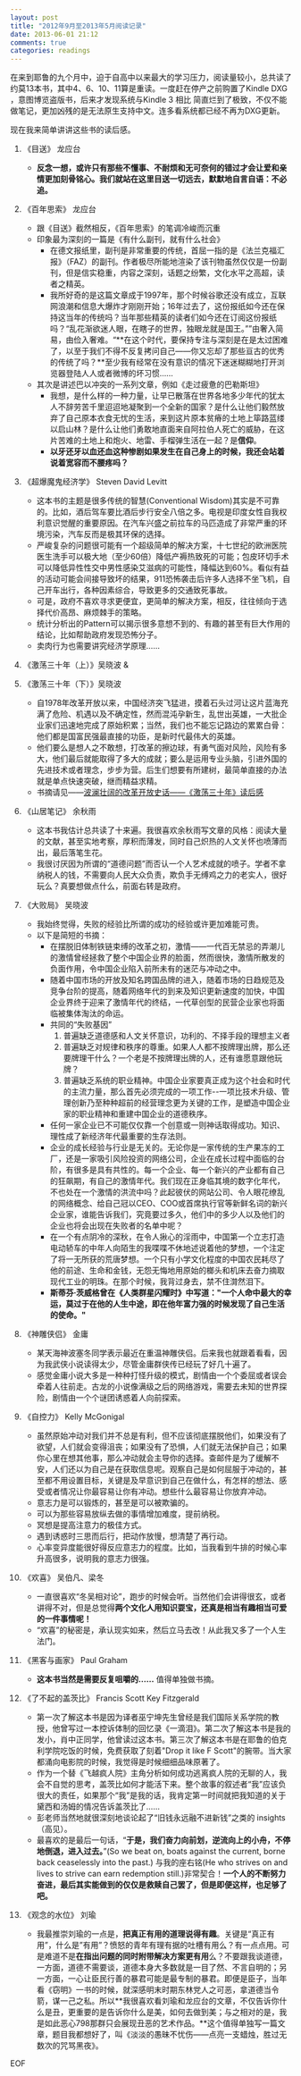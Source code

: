 ```yaml
---
layout: post
title: "2012年9月至2013年5月阅读记录"
date: 2013-06-01 21:12
comments: true
categories: readings
---
```


在来到耶鲁的九个月中，迫于自高中以来最大的学习压力，阅读量较小，总共读了约莫13本书，其中4、6、10、11算是重读。一度赶在停产之前购置了Kindle DXG ，意图博览盗版书，后来才发现系统与Kindle 3 相比 简直烂到了极致，不仅不能做笔记，更加凶残的是无法原生支持中文。连多看系统都已经不再为DXG更新。

现在我来简单讲讲这些书的读后感。

<!--more-->

1. 《目送》 龙应台
	- **反念一想，或许只有那些不懂事、不耐烦和无可奈何的错过才会让爱和亲情更加刻骨铭心。我们就站在这里目送一切远去，默默地自言自语：不必追。**
2. 《百年思索》 龙应台
	- 跟《目送》截然相反，《百年思索》的笔调冷峻而沉重
	- 印象最为深刻的一篇是《有什么副刊，就有什么社会》
		- 在德文报纸里，副刊是非常重要的传统，首屈一指的是《法兰克福汇报》（FAZ）的副刊。作者极尽所能地渲染了该刊物虽然仅仅是一份副刊，但是信实稳重，内容之深刻，话题之纷繁，文化水平之高超，读者之精英。
		- 我所好奇的是这篇文章成于1997年，那个时候谷歌还没有成立，互联网浪潮和信息大爆炸才刚刚开始；16年过去了，这份报纸如今还在保持这当年的传统吗？当年那些精英的读者们如今还在订阅这份报纸吗？“乱花渐欲迷人眼，在瞎子的世界，独眼龙就是国王。””由奢入简易，由俭入奢难。“**在这个时代，要保持专注与深刻是在是太过困难了，以至于我们不得不反复拷问自己——你又忘却了那些亘古的优秀的传统了吗？**至少我有经常在没有意识的情况下迷迷糊糊地打开浏览器登陆人人或者微博的坏习惯……
	- 其次是讲述巴以冲突的一系列文章，例如《走过疲惫的巴勒斯坦》
		- 我想，是什么样的一种力量，让早已散落在世界各地多少年代的犹太人不辞劳苦千里迢迢地凝聚到一个全新的国家？是什么让他们毅然放弃了自己原本衣食无忧的生活，来到这片原本贫瘠的土地上筚路蓝缕以启山林？是什么让他们勇敢地直面来自阿拉伯人死亡的威胁，在这片苦难的土地上和炮火、地雷、手榴弹生活在一起？是**信仰**。
		- **以牙还牙以血还血这种惨剧如果发生在自己身上的时候，我还会站着说着宽容而不腰疼吗？**
3. 《超爆魔鬼经济学》 Steven David Levitt
	- 这本书的主题是很多传统的智慧(Conventional Wisdom)其实是不可靠的。比如，酒后驾车要比酒后步行安全八倍之多。电视是印度女性自我权利意识觉醒的重要原因。在汽车兴盛之前拉车的马匹造成了非常严重的环境污染，汽车反而是极其环保的选择。
	- 严峻复杂的问题很可能有一个超级简单的解决方案，十七世纪的欧洲医院医生洗手可以极大地（至少60倍）降低产褥热致死的可能；包皮环切手术可以降低异性性交中男性感染艾滋病的可能性，降幅达到60%。看似有益的活动可能会间接导致坏的结果，911恐怖袭击后许多人选择不坐飞机，自己开车出行，各种因素综合，导致更多的交通致死事故。
	- 可是，政府不喜欢寻求更便宜，更简单的解决方案，相反，往往倾向于选择代价高昂、麻烦棘手的策略。
	- 统计分析出的Pattern可以揭示很多意想不到的、有趣的甚至有巨大作用的结论，比如帮助政府发现恐怖分子。
	- 卖肉行为也需要讲究经济学原理……
4. 《激荡三十年（上）》吴晓波 &
5. 《激荡三十年（下）》吴晓波
	- 自1978年改革开放以来，中国经济突飞猛进，摸着石头过河让这片蓝海充满了危险、机遇以及不确定性，然而混沌孕新生，乱世出英雄，一大批企业家们迅速地完成了原始积累；当然，我们也不能忘记路边的累累白骨：他们都是国富民强最直接的功臣，是新时代最伟大的英雄。
	- 他们要么是想人之不敢想，打改革的擦边球，有勇气面对风险，风险有多大，他们最后就能取得了多大的成就；要么是运用专业头脑，引进外国的先进技术或者理念，步步为营。后生们想要有所建树，最简单直接的办法就是单点快速突破，继而精益求精。
	- 书摘请见——[波澜壮阔的改革开放史话——《激荡三十年》读后感](http://www.puncsky.com/blog/2013/06/01/bo-lan-zhuang-kuo-de-gai-ge-kai-fa-shi-hua-%3C%3Cji-dang-san-shi-nian-%3E%3E-du-hou-gan/)

6. 《山居笔记》 余秋雨
	- 这本书我估计总共读了十来遍。我很喜欢余秋雨写文章的风格：阅读大量的文献，甚至实地考察，厚积而薄发，同时自己炽热的人文关怀也喷薄而出，最后落笔生花。
	- 我很讨厌因为所谓的“道德问题”而否认一个人艺术成就的喷子。学者不拿纳税人的钱，不需要向人民大众负责，欺负手无缚鸡之力的老实人，很好玩么？真要想做点什么，前面右转是政府。
7. 《大败局》 吴晓波
	- 我始终觉得，失败的经验比所谓的成功的经验或许更加难能可贵。
	- 以下是简短的书摘：
		- 在摆脱旧体制铁链束缚的改革之初，激情——一代百无禁忌的弄潮儿的激情曾经拯救了整个中国企业界的脸面，然而很快，激情所散发的负面作用，令中国企业陷入前所未有的迷茫与冲动之中。
		- 随着中国市场的开放及知名跨国品牌的进入，随着市场的日趋规范及竞争台阶的提高，随着网络年代的到来及知识更新速度的加快，中国企业界终于迎来了激情年代的终结，一代草创型的民营企业家也将面临被集体淘汰的命运。
		- 共同的“失败基因”
			1. 普遍缺乏道德感和人文关怀意识，功利的、不择手段的理想主义者
			2. 普遍缺乏对规律和秩序的尊重。如果人人都不按牌理出牌，那么还要牌理干什么？一个老是不按牌理出牌的人，还有谁愿意跟他玩牌？
			3. 普遍缺乏系统的职业精神。中国企业家要真正成为这个社会和时代的主流力量，那么首先必须完成的一项工作--一项比技术升级、管理创新乃至种种超前的经营理念更为关键的工作，是塑造中国企业家的职业精神和重建中国企业的道德秩序。
		- 任何一家企业已不可能仅仅靠一个创意或一则神话取得成功。知识、理性成了新经济年代最重要的生存法则。
		- 企业的成长经验与行业是无关的。无论你是一家传统的生产果冻的工厂，还是一家吸引风险投资的网络公司，企业在成长过程中面临的台阶，有很多是具有共性的。每一个企业、每一个新兴的产业都有自己的狂飙期，有自己的激情年代。我们现在正身临其境的数字化年代，不也处在一个激情的洪流中吗？此起彼伏的网站公司、令人眼花缭乱的网络概念、给自己冠以CEO、COO或首席执行官等新鲜名词的新兴企业家，谁能告诉我们，究竟要过多久，他们中的多少人以及他们的企业也将会出现在失败者的名单中呢？
		- 在一个有点阴冷的深秋，在令人揪心的淫雨中，中国第一个立志打造电动轿车的中年人向陌生的我喋喋不休地述说着他的梦想，一个注定了将一无所获的荒唐梦想。一个只有小学文化程度的中国农民耗尽了他的前途、生命和金钱，无怨无悔地用原始的榔头和机床去奋力摘取现代工业的明珠。在那个时候，我背过身去，禁不住潸然泪下。
		- **斯蒂芬·茨威格曾在《人类群星闪耀时》中写道："一个人命中最大的幸运，莫过于在他的人生中途，即在他年富力强的时候发现了自己生活的使命。"**

8. 《神雕侠侣》 金庸
	- 某天海神波塞冬同学表示最近在重温神雕侠侣。后来我也就跟着看看，因为我武侠小说读得太少，尽管金庸群侠传已经玩了好几十遍了。
	- 感觉金庸小说大多是一种种打怪升级的模式，剧情由一个个委屈或者误会牵着人往前走。古龙的小说像满级之后的网络游戏，需要去未知的世界探险，剧情由一个个谜团诱惑着人向前探索。
9. 《自控力》 Kelly McGonigal
	- 虽然原始冲动对我们并不总是有利，但不应该彻底摆脱他们，如果没有了欲望，人们就会变得沮丧；如果没有了恐惧，人们就无法保护自己；如果你心里在想其他事，那么冲动就会主导你的选择。查邮件是为了缓解不安，人们还以为自己是在获取信息呢。观察自己是如何屈服于冲动的，甚至都不用设置目标，关键是及早意识到自己在做什么，有怎样的想法、感受或者情况让你最容易让你有冲动。想些什么最容易让你放弃冲动。
	- 意志力是可以锻炼的，甚至是可以被欺骗的。
	- 可以为那些容易放纵去做的事情增加难度，提前纳税。
	- 冥想是提高注意力的极佳方式。
	- 遇到诱惑时三思而后行，把动作放慢，想清楚了再行动。
	- 心率变异度能很好得反应意志力的程度。比如，当我看到牛排的时候心率升高很多，说明我的意志力很强。
10. 《欢喜》 吴伯凡、梁冬
	- 一直很喜欢“冬吴相对论”，跑步的时候会听。当然他们会讲得很玄，或者讲得不对，但是总觉得**两个文化人用知识耍宝，还真是相当有趣相当可爱的一件事情呢！**
	- “欢喜”的秘密是，承认现实如来，然后立马去改！从此我又多了一个人生法门。
11. 《黑客与画家》 Paul Graham
	- **这本书当然是需要反复咀嚼的……** 值得单独做书摘。
12. 《了不起的盖茨比》 Francis Scott Key Fitzgerald
	- 第一次了解这本书是因为译者巫宁坤先生曾经是我们国际关系学院的教授，他曾写过一本控诉体制的回忆录《一滴泪》。第二次了解这本书是我的发小，肖中正同学，他曾读过这本书。第三次了解这本书是在耶鲁的伯克利学院吃饭的时候，免费获取了刻着"Drop it like F Scott"的腕带。当大家都涌向电影院的时候，我觉得是时候细细品味原著了。
	- 作为一个替《飞越疯人院》主角分析如何成功逃离疯人院的无聊的人，我会不自觉的思考，盖茨比如何才能活下来。整个故事的叙述者“我”应该负很大的责任，如果那个“我”是我的话，我肯定第一时间就把我知道的关于黛西和汤姆的情况告诉盖茨比了……
	- 彭老师当然地就很深刻地谈论起了“旧钱永远融不进新钱”之类的 insights（高见）。
	- 最喜欢的是最后一句话，“**于是，我们奋力向前划，逆流向上的小舟，不停地倒退，进入过去。**”(So we beat on, boats against the current, borne back ceaselessly into the past.) 与我的座右铭(He who strives on and lives to strive can earn redemption still.)非常契合！**一个人的不断努力奋进，最后其实能做到的仅仅是救赎自己罢了，但是即便这样，也足够了吧。**
	
13. 《观念的水位》 刘瑜
	- 我最推崇刘瑜的一点是，**把真正有用的道理说得有趣**。关键是“真正有用”，什么是”有用”？愤怒的青年有理有据的吐槽有用么？有一点点用。可是难道不是**在指出问题的同时附带解决方案更有用**么？不要跟我谈道德，一方面，道德不需要谈，道德本身大多数就是一目了然、不言自明的；另一方面，一心让臣民行善的暴君可能是最专制的暴君。即便是臣子，当年看《窃明》一书的时候，就深感明末时期东林党人之可恶，拿道德当令箭，谋一己之私。所以**我很喜欢看刘瑜和龙应台的文章，不仅告诉你什么是丑，更重要的是告诉你什么是美，如何去做到美；与之相对的是，我是如此恶心798那群只会展现丑恶的艺术作品。**这个值得单独写一篇文章，题目我都想好了，叫《淡淡的愚昧不忧伤——点亮一支蜡烛，胜过无数次的咒骂黑夜》。

EOF